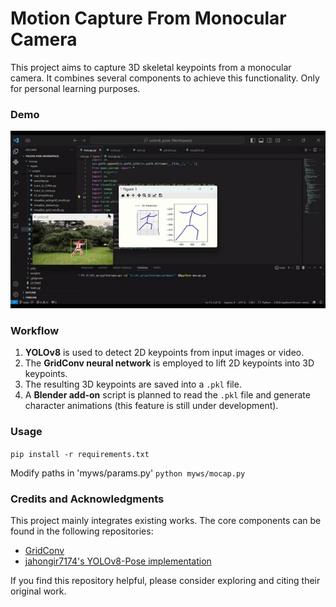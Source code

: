 # Motion Capture From Monocular Camera

This project aims to capture 3D skeletal keypoints from a monocular camera. It combines several components to achieve this functionality. Only for personal learning purposes.

### Demo
![Demo](./myws/notes/result.gif)

### Workflow

1. **YOLOv8** is used to detect 2D keypoints from input images or video.
2. The **GridConv neural network** is employed to lift 2D keypoints into 3D keypoints.
3. The resulting 3D keypoints are saved into a `.pkl` file.
4. A **Blender add-on** script is planned to read the `.pkl` file and generate character animations (this feature is still under development).

### Usage

`pip install -r requirements.txt`

Modify paths in 'myws/params.py'
`python myws/mocap.py`


### Credits and Acknowledgments

This project mainly integrates existing works. The core components can be found in the following repositories:

- [GridConv](https://github.com/OSVAI/GridConv)
- [jahongir7174's YOLOv8-Pose implementation](https://github.com/jahongir7174/YOLOv8-pose)

If you find this repository helpful, please consider exploring and citing their original work.
